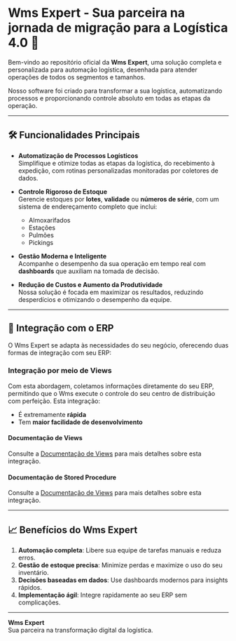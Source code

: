 # Wms Expert - Sua parceira na jornada de migração para a Logística 4.0 🚀

Bem-vindo ao repositório oficial da **Wms Expert**, uma solução completa e personalizada para automação logística, desenhada para atender operações de todos os segmentos e tamanhos.  

Nosso software foi criado para transformar a sua logística, automatizando processos e proporcionando controle absoluto em todas as etapas da operação.  

---

## 🛠 Funcionalidades Principais

- **Automatização de Processos Logísticos**  
  Simplifique e otimize todas as etapas da logística, do recebimento à expedição, com rotinas personalizadas monitoradas por coletores de dados.  

- **Controle Rigoroso de Estoque**  
  Gerencie estoques por **lotes**, **validade** ou **números de série**, com um sistema de endereçamento completo que inclui:  
  - Almoxarifados  
  - Estações  
  - Pulmões  
  - Pickings  

- **Gestão Moderna e Inteligente**  
  Acompanhe o desempenho da sua operação em tempo real com **dashboards** que auxiliam na tomada de decisão.  

- **Redução de Custos e Aumento da Produtividade**  
  Nossa solução é focada em maximizar os resultados, reduzindo desperdícios e otimizando o desempenho da equipe.  

---

## 🔄 Integração com o ERP  

O Wms Expert se adapta às necessidades do seu negócio, oferecendo duas formas de integração com seu ERP:  

### Integração por meio de Views  
Com esta abordagem, coletamos informações diretamente do seu ERP, permitindo que o Wms execute o controle do seu centro de distribuição com perfeição. Esta integração:  
- É extremamente **rápida**  
- Tem **maior facilidade de desenvolvimento**  

#### Documentação de Views  
Consulte a [Documentação de Views](view.md) para mais detalhes sobre esta integração.

#### Documentação de Stored Procedure

Consulte a [Documentação de Views](procedure.md) para mais detalhes sobre esta integração.


---

## 📈 Benefícios do Wms Expert  

1. **Automação completa**: Libere sua equipe de tarefas manuais e reduza erros.  
2. **Gestão de estoque precisa**: Minimize perdas e maximize o uso do seu inventário.  
3. **Decisões baseadas em dados**: Use dashboards modernos para insights rápidos.  
4. **Implementação ágil**: Integre rapidamente ao seu ERP sem complicações.  

---

**Wms Expert**  
Sua parceira na transformação digital da logística.  
